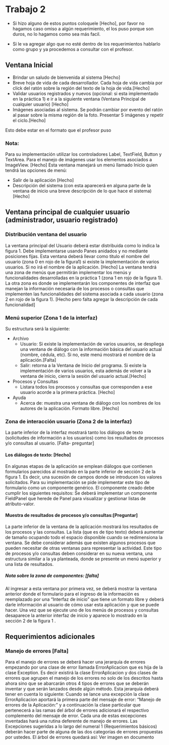 # Trabajo 2

* Si hizo alguno de estos puntos coloquele [Hecho], por favor no hagamos caso omiso a algún requerimiento, el los puso porque son duros, no lo hagamos como sea más facil.

* Si le va agregar algo que no esté dentro de los requerimientos hablarlo como grupo y ya procedemos a consultar con el profesor.

## Ventana Inicial

* Brindar un saludo de bienvenida al sistema [Hecho]
* Breve hoja de vida de cada desarrollador. Cada hoja de vida cambia por click del ratón sobre la
región del texto de la hoja de vida.[Hecho]
* Validar usuarios registrados y nuevos (opcional: si esta implementado en la práctica 1) e ir a la
siguiente ventana (Ventana Principal de cualquier usuario)  [Hecho]
* Imágenes asociadas al sistema. Se podrán cambiar por evento del ratón al pasar sobre la misma
región de la foto. Presentar 5 imágenes y repetir el ciclo.[Hecho]

Esto debe estar en el formato que el profesor puso

### Nota:
Para su implementación utilizar los controladores Label, TextField, Button y TextArea. Para el manejo de
imágenes usar los elementos asociados a ImageView. [Hecho]
Esta ventana manejará un menú llamado Inicio quien tendrá las opciones de menú:
* Salir de la aplicación [Hecho]
* Descripción del sistema (con esta aparecerá en alguna parte de la ventana de inicio una breve
descripción de lo que hace el sistema) [Hecho]

## Ventana principal de cualquier usuario (administrador, usuario registrado)

### Distribución ventana del usuario

La ventana principal del Usuario deberá estar distribuida como lo indica la figura 1. Debe implementarse
usando Panes anidados y no mediante posiciones fijas. Esta ventana deberá llevar como titulo el nombre del
usuario (zona 0 en rojo de la figura1) si existe la implementación de varios usuarios. Si no irá el nombre de la
aplicación. [Hecho]
La ventana tendrá una zona de menús que permitirán implementar los menús y funcionalidades desarrolladas
en la práctica 1 (zona 1 en rojo de la figura 1). La otra zona es donde se implementarán los componentes de
interfaz que manejan la información necesaria de los procesos o consultas que implementen las
funcionalidades del sistema asociada a cada usuario (zona 2 en rojo de la figura 1). [Hecho pero falta agregar la descripción de cada funcionalidad]

### Menú superior (Zona 1 de la interfaz)
Su estructura será la siguiente:
* Archivo
    * Usuario: Si existe la implementación de varios usuarios, se despliega una ventana de diálogo con la información básica del usuario actual (nombre, cédula, etc). Si no, este menú mostrará el nombre de la aplicación.[Falta]
    * Salir: retorna a la Ventana de Inicio del programa. Si existe la implementación de varios usuarios, esta además de volver a la ventana de inicio, cierra la sesión del usuario actual.[Hecho]
* Procesos y Consultas
    * Listara todos los procesos y consultas que corresponden a ese usuario acorde a la primera práctica. [Hecho]
* Ayuda
    * Acerca de: muestra una ventana de diálogo con los nombres de los autores de la aplicación. Formato libre. [Hecho]
    
    
    

### Zona de interacción usuario (Zona 2 de la interfaz)
La parte inferior de la interfaz mostrará tanto los diálogos de texto (solicitudes de información a los usuarios)
como los resultados de procesos y/o consultas al usuario. [Falta- preguntar]

#### Los diálogos de texto: [Hecho]
En algunas etapas de la aplicación se emplean diálogos que contienen formularios parecidos al mostrado en
la parte inferior de sección 2 de la figura 1. Es decir, una sucesión de campos donde se introducen los valores
solicitados.
Para su implementación se pide implementar este tipo de formulario como un componente genérico. El
componente creado debe cumplir los siguientes requisitos: Se deberá implementar un componente FieldPanel
que herede de Panel para visualizar y gestionar listas de atributo-valor.

#### Muestra de resultados de procesos y/o consultas:[Preguntar]
La parte inferior de la ventana de la aplicación mostrará los resultados de los procesos y las consultas. La lista
(que es de tipo texto) deberá aumentar de tamaño ocupando todo el espacio disponible cuando se
redimensiona la ventana. Se debe considerar además que existen algunos procesos que pueden necesitar de
otras ventanas para representar la actividad. Este tipo de procesos y/o consultas deben considerar en su
nueva ventana, una estructura similar a la ya planteada, donde se presente un menú superior y una lista de
resultados.
##### Nota sobre la zona de componentes: [falta]
Al ingresar a esta ventana por primera vez, se deberá mostrar la
ventana anterior donde el formulario para el ingreso de la información es reemplazado por una “Interfaz de
inicio” que tiene un formato libre y deberá darle información al usuario de cómo usar esta aplicación y que se
puede hacer. Una vez que se ejecute uno de los menús de procesos y consultas desaparece la anterior
interfaz de inicio y aparece lo mostrado en la sección 2 de la figura 1 .

## Requerimientos adicionales

### Manejo de errores [Falta]

Para el manejo de errores se deberá hacer una jerarquía de errores empezando por una clase de error
llamada ErrorAplicacion que es hija de la clase Exception. Es decir existirá la clase ErrorAplicacion y dos
clases de errores que agrupen el manejo de los errores no solo de los descritos hasta ahora sino que se
abarcarán otros 4 tipos de errores que se deberán inventar y que serán lanzados desde algún método. Esta
jerarquía deberá tener en cuenta lo siguiente: Cuando se lance una excepción la clase ErrorAplicacion
aportará la primera parte del mensaje de error: “Manejo de errores de la Aplicación:” y a continuación la clase
particular que pertenecerá a las ramas del árbol de errores adicionará el respectivo complemento del mensaje
de error. Cada una de estas excepciones inventadas hará una rutina deferente de manejo de errores. Las
Excepciones sugeridas a lo largo del numeral 1 (Requerimientos básicos) deberán hacer parte de alguna de
las dos categorías de errores propuestas por ustedes. El árbol de errores quedará así: Ver imagen en documento


